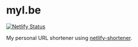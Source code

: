 # myl.be

[![Netlify Status](https://api.netlify.com/api/v1/badges/7b8ac7b5-9cb3-40c0-8887-155bda894932/deploy-status)](https://app.netlify.com/sites/mylbe/deploys)

My personal URL shortener using [netlify-shortener](https://github.com/kentcdodds/netlify-shortener).
